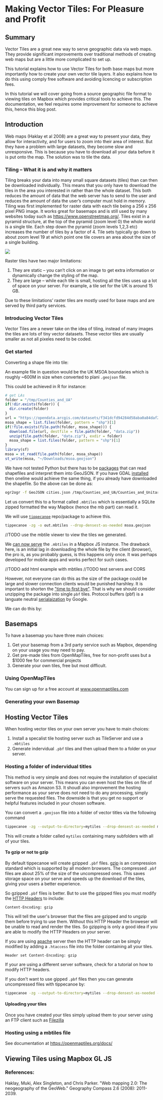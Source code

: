 # Making Vector Tiles: For Pleasure and Profit

## Summary
Vector Tiles are a great new way to serve geographic data via web maps.  They provide significant improvements over traditional methods of creating web maps but are a little more complicated to set up. 

This tutorial explains how to use Vector Tiles for both base maps but more importantly how to create your own vector tile layers.  It also explains how to do this using comply free software and avoiding licencing or subscription fees. 

In this tutorial we will cover going from a source geographic file format to viewing tiles on Mapbox which provides critical tools to achieve this. The documentation, we feel requires some improvement for someone to achieve this, hence this blog post.

## Introduction
Web maps (Haklay et al 2008) are a great way to present your data, they allow for interactivity, and for users to zoom into their area of interest. But they have a problem with large datasets, they become slow and unresponsive. This is because you have to download all your data before it is put onto the map. The solution was to tile the data.

### Tiling – What it is and why it matters
Tiling breaks your data into many small square datasets (tiles) than can then be downloaded individually. This means that you only have to download the tiles in the area you interested in rather than the whole dataset. This both reduces the amount of data that the web server has to send to the user and reduces the amount of data the user’s computer must hold in memory.
Tiling was first implemented for raster data with each tile being a 256 x 256 pixel PNG image. It works great for basemaps and is still used by many websites today such as https://www.openstreetmap.org/. Tiles exist in a pyramid structure, at the top of the pyramid (zoom level 0) the whole world is a single tile. Each step down the pyramid (zoom levels 1,2,3 etc) increases the number of tiles by a factor of 4.  Tile sets typically go down to about zoom level 19 at which point one tile covers an area about the size of a single building.

<img src='images/tiles.png'/>

Raster tiles have two major limitations:
1. They are static – you can’t click on an image to get extra information or dynamically change the styling of the map.
2. They are large – while each tile is small, hosting all the tiles uses up a lot of space on your server. For example, a tile set for the UK is around 15 GB.

Due to these limitations’ raster tiles are mostly used for base maps and are served by third party services. 

### Introducing Vector Tiles
Vector Tiles are a newer take on the idea of tiling, instead of many images the tiles are lots of tiny vector datasets. These vector tiles are usually smaller as not all pixeles need to be coded.

### Get started
Converting a shape file into tile:

An example file in question would be the UK MSOA boundaries which is roughly ~600M in size when converted to plani `.geojson` file.

This could be achieved in R for instance:

```R
# get LAs
folder = "/tmp/Counties_and_UA"
if(!dir.exists(folder)) {
  dir.create(folder)
}
url = "https://opendata.arcgis.com/datasets/f341dcfd94284d58aba0a84daf2199e9_0.zip"
msoa_shape = list.files(folder, pattern = "shp")[1]
if(!file.exists(file.path(folder, msoa_shape))) {
  download.file(url, destfile = file.path(folder, "data.zip"))
  unzip(file.path(folder, "data.zip"), exdir = folder)
  msoa_shape = list.files(folder, pattern = "shp")[1]
}
library(sf)
msoa = st_read(file.path(folder, msoa_shape))
st_write(msoa, "~/Downloads/msoa.geojson")
```
We have not tested Python but there has to be [packages](https://pypi.org/project/pyshp/1.1.7/) that can read shapefiles and interpret them into GeoJSON. If you have GDAL [installed](https://tracker.debian.org/pkg/gdal) then oneline would achieve the same thing, if you already have downloaded the shapefile. So the above can be done as:

```sh
ogr2ogr -f GeoJSON cities.json /tmp/Counties_and_UA/Counties_and_Unitary_Authorities_December_2017_Full_Extent_Boundaries_in_UK_WGS84.shp -lco RFC7946=YES

```

Let us convert this to a format called `.mbtiles` which is essentially a SQLite zipped formatted the way Mapbox (hence the mb part) can read it.

We will use [`tippecanoe`](https://github.com/mapbox/tippecanoe) repo/package to achieve this.

```sh
tippecanoe -zg -o out.mbtiles --drop-densest-as-needed msoa.geojson
```

//TODO use the mbtile viewer to view the tiles we generated.

We [can now serve](mapbox.mapbox-streets-v8) the `.mbtiles` in a Mapbox JS instance. The drawback here, is an initial lag in downloading the whole file by the client (browser), the pro is, as you probably guess, is this happens only once. It was perhaps developed for mobile apps and works perfect for such cases.

//TODO add html example with mbtiles
//TODO test servers and CORS

However, not everyone can do this as the size of the package could be large and slower connection clients would be punished harshley. It is important to shorten the ["time to first bye"](https://en.wikipedia.org/wiki/Time_to_first_byte). That is why we should consider unzipping the package into single `pbf` tiles. Protocol buffers (pbf) is a languate neutral [serialaization](https://developers.google.com/protocol-buffers) by Google.

We can do this by:


## Basemaps

To have a basemap you have three main choices:

1. Get your basemap from a 3rd party service such as Mapbox, depending on your usage you may need to pay.
2. Get pre-made tiles from OpenMapTiles, free for non-profit uses but a $1000 fee for commercial projects
3. Generate your own tiles, free but most difficult.

### Using OpenMapTiles

You can sign up for a free account at www.openmaptiles.com 

### Generating your own Basemap

## Hosting Vector Tiles

When hosting vector tiles on your own server you have to main choices:

1. Install a specalist tile hosting server such as TileServer and use a `.mbtiles`
2. Generate indervidual `.pbf` tiles and then upload them to a folder on your server.

### Hosting a folder of indervidual titles

This method is very simple and does not require the installation of specialist software on your server. This means you can even host the tiles on file of servers such as Amazon S3. It shoudl also improvement the hosting performance as your serve does not need to do any processing, simply serve the requested files. The downside is that you get no support or helpful features included in your chosen software.

You can convert a `.geojson` file into a folder of vector titles via the following command

```sh
tippecanoe -zg --output-to-directory=mytiles --drop-densest-as-needed msoa.geojson
```
This will create a folder called `mytiles` containing many subfolders with all of your tiles.

#### To gzip or not to gzip

By default tippecanoe will create gzipped `.pbf` files. [gzip](https://en.wikipedia.org/wiki/Gzip) is an compression standard which is supported by all modern browsers. The compressed `.pbf` files are about 25% of the size of the uncompressed ones. This saves storage space on your serve and speeds up the download of the tiles, giving your users a better experience.

So gzipped `.pbf` files is better. But to use the gzipped files you must modify the [HTTP Headers](https://en.wikipedia.org/wiki/List_of_HTTP_header_fields) to include:

```
Content-Encoding: gzip
```

This will tell the user's browser that the files are gzipped and to ungzip them before trying to use them. Without this HTTP Header the broweser will be unable to read and render the tiles. So gzipping is only a good idea if you are able to modify the HTTP Headers on your server.

If you are using [apache](https://httpd.apache.org/) server then the HTTP header can be simply modified by adding a `.htaccess` file into the folder containing all your tiles.

```
Header set Content-Encoding: gzip
```

If your are using a different server software, check for a tutorial on how to modify HTTP headers.

If you don't want to use gipped `.pbf` files then you can generate uncompressed files with tippecanoe by:

```sh
tippecanoe -zg --output-to-directory=mytiles --drop-densest-as-needed --no-tile-compression msoa.geojson
```
#### Uploading your tiles

Once you have created your tiles simply upload them to your server using an FTP client such as [Filezilla](https://filezilla-project.org/)


### Hosting using a mbtiles file

See documentation at https://openmaptiles.org/docs/

## Viewing Tiles using Mapbox GL JS




### References:
Haklay, Muki, Alex Singleton, and Chris Parker. "Web mapping 2.0: The neogeography of the GeoWeb." Geography Compass 2.6 (2008): 2011-2039.
